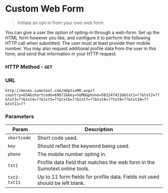 Custom Web Form
========
> Initiate an opt-in from your own web form.

You can give a user the option of opting-in through a web-form. Set up the HTML form however you like, and configure it to perform the following HTTP call when submitted. The user must at least provide their mobile number. You may also request additional profile data from the user in this form, and send that information in your HTTP request.

### HTTP Method - `GET`

### URL
```
http://mosms.sumotext.com/mOptinMO.aspx?country=USA&shortcode=69872&key=SUMO&phone=5012474110&txt1=??&txt2=??&txt3=??&txt4=??&txt5=??&txt6=??&txt7=??&txt8=??txt9=??&txt10=??&txt11=??
```

### Parameters
Param | Description
--- | --- 
`shortcode` | Short code used.
`key` | Should reflect the keyword being used.
`phone` | The mobile number opting in.
`txt1` | Profile data field that matches the web form in the Sumotext online tools.
`txt2-txt11` | Up to 11 form fields for profile data. Fields not used should be left blank.

